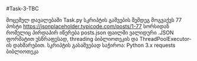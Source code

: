 #Task-3-TBC

მოცემულ დავალებაში Task.py სკრიპტის გაშვების შემდეგ მოგვაქვს 77 პოსტი https://jsonplaceholder.typicode.com/posts/1-77 სორსიდან რომელიც პირდაპირ იწერება posts.json ფაილში ვალიდური .JSON ფორმატით უსწრაფესად, threading ბიბლიოთეკის და ThreadPoolExecutor-ის დახმარებით.
სკრიპტის გასაშვებად საჭიროა:
Python 3.x
requests ბიბლიოთეკა
